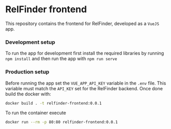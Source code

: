 # RelFinder frontend

This repository contains the frontend for RelFinder, developed as a `VueJS` app.

### Development setup

To run the app for development first install the required libraries by running `npm install` and then run the app with `npm run serve`

### Production setup

Before running the app set the `VUE_APP_API_KEY` variable in the `.env` file. This variable must match the `API_KEY` set for the RelFinder backend. Once done build the docker with:

```sh
docker build . -t relfinder-frontend:0.0.1
```

To run the container execute

```sh
docker run --rm -p 80:80 relfinder-frontend:0.0.1
```